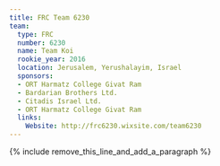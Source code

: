 ```yaml
---
title: FRC Team 6230
team:
  type: FRC
  number: 6230
  name: Team Koi
  rookie_year: 2016
  location: Jerusalem, Yerushalayim, Israel
  sponsors:
  - ORT Harmatz College Givat Ram
  - Bardarian Brothers Ltd.
  - Citadis Israel Ltd.
  - ORT Harmatz College Givat Ram
  links:
    Website: http://frc6230.wixsite.com/team6230
---
```


{% include remove_this_line_and_add_a_paragraph %}